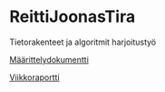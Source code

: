# ReittiJoonasTira
Tietorakenteet ja algoritmit harjoitustyö

[Määrittelydokumentti](dokumentaatio/maarittelydokumentti.md)

[Viikkoraportti](dokumentaatio/viikkoraportti3.md)
